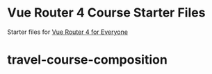 # Vue Router 4 Course Starter Files
Starter files for [Vue Router 4 for Everyone](https://vueschool.io/courses/vue-router-4-for-everyone)
# travel-course-composition
